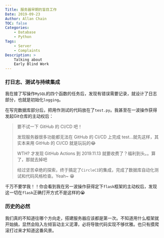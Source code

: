 ```yaml
---
Title: 服务器早期的盲目工作
Date: 2019-09-23
Author: Allan Chain
TOC: false
Categories:
    - Database
    - Python
Tags: 
    - Server
    - Complaints
Description: >
    Talking about
    Early Blind Work
---
```


### 打日志、测试与持续集成

我在接了写操作`MySQL`的四个函数的任务后，发现有错误需要记录，就设计了日志部分，也就是初始化`logging`。

在写完数据库部分后，把用作测试的代码放在了`test.py`。我甚至在一波操作获得发起Git仓库的主动权后：

> 要不试一下 GitHub 的 CI/CD 吧！
>
> 发现服务器很多功能都无法在 GitHub 的 CI/CD 上完成 test...就先这样，其实本来用 GitHub 的 CI/CD 就是玩玩的:joy:
>
> WTH? 才发现 GitHub Actions 到 2019.11.13 就要收费了？福利到头。。算了，那就去掉吧
>
> 经过坚苦卓绝的探索，终于搞定了`CircleCI`的集成，完成了数据库自动化测试和代码风格检查。Yeah\~ :grin:

千万不要学我！！你会看到我在另一波操作获得定下`flask`框架的主动权后，发现这一切在`flask`正确打开方式不是这样的:sob:

### 历史的必然

我们真的不知道往哪个方向走，搭建服务器应该都是第一次。不知道用什么框架就开始搞，显然会陷入左倾盲动主义泥潭，必将导致代码实现不够优雅。也只有摸爬滚打过来才知道这番风景。
